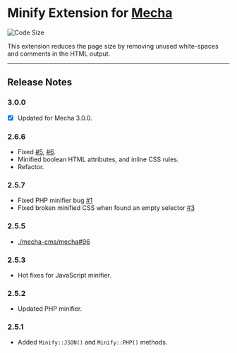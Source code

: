 Minify Extension for [Mecha](https://github.com/mecha-cms/mecha)
================================================================

![Code Size](https://img.shields.io/github/languages/code-size/mecha-cms/x.minify?color=%23444&style=for-the-badge)

This extension reduces the page size by removing unused white-spaces and comments in the HTML output.

---

Release Notes
-------------

### 3.0.0

 - [x] Updated for Mecha 3.0.0.

### 2.6.6

 - Fixed [#5](https://github.com/mecha-cms/x.minify/issues/5), [#6](https://github.com/mecha-cms/x.minify/issues/6).
 - Minified boolean HTML attributes, and inline CSS rules.
 - Refactor.

### 2.5.7

 - Fixed PHP minifier bug [#1](https://github.com/mecha-cms/x.minify/issues/1)
 - Fixed broken minified CSS when found an empty selector [#3](https://github.com/mecha-cms/x.minify/pull/3)

### 2.5.5

 - [./mecha-cms/mecha#96](https://github.com/mecha-cms/mecha/issues/96)

### 2.5.3

 - Hot fixes for JavaScript minifier.

### 2.5.2

 - Updated PHP minifier.

### 2.5.1

 - Added `Minify::JSON()` and `Minify::PHP()` methods.